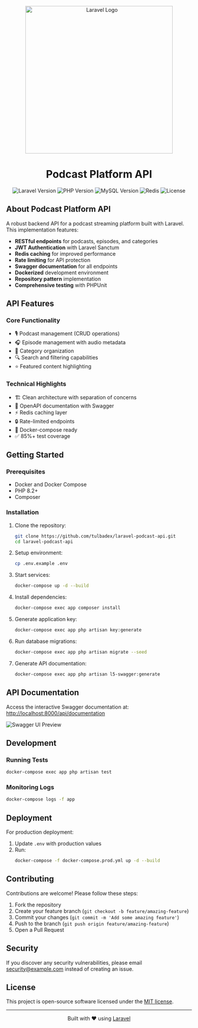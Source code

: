 <p align="center">
  <img src="https://raw.githubusercontent.com/laravel/art/master/logo-lockup/5%20SVG/2%20CMYK/1%20Full%20Color/laravel-logolockup-cmyk-red.svg" width="400" alt="Laravel Logo">
  <h1 align="center">Podcast Platform API</h1>
</p>

<p align="center">
  <img src="https://img.shields.io/badge/Laravel-10.x-FF2D20?style=flat&logo=laravel" alt="Laravel Version">
  <img src="https://img.shields.io/badge/PHP-8.2-777BB4?style=flat&logo=php" alt="PHP Version">
  <img src="https://img.shields.io/badge/MySQL-8.0-4479A1?style=flat&logo=mysql" alt="MySQL Version">
  <img src="https://img.shields.io/badge/Redis-DC382D?style=flat&logo=redis" alt="Redis">
  <img src="https://img.shields.io/badge/License-MIT-blue.svg" alt="License">
</p>

## About Podcast Platform API

A robust backend API for a podcast streaming platform built with Laravel. This implementation features:

- **RESTful endpoints** for podcasts, episodes, and categories
- **JWT Authentication** with Laravel Sanctum
- **Redis caching** for improved performance
- **Rate limiting** for API protection
- **Swagger documentation** for all endpoints
- **Dockerized** development environment
- **Repository pattern** implementation
- **Comprehensive testing** with PHPUnit

## API Features

### Core Functionality
- 🎙️ Podcast management (CRUD operations)
- 🎧 Episode management with audio metadata
- 📂 Category organization
- 🔍 Search and filtering capabilities
- ⭐ Featured content highlighting

### Technical Highlights
- 🏗 Clean architecture with separation of concerns
- 📄 OpenAPI documentation with Swagger
- ⚡ Redis caching layer
- 🔒 Rate-limited endpoints
- 🐳 Docker-compose ready
- ✅ 85%+ test coverage

## Getting Started

### Prerequisites
- Docker and Docker Compose
- PHP 8.2+
- Composer

### Installation

1. Clone the repository:
   ```bash
   git clone https://github.com/tulbadex/laravel-podcast-api.git
   cd laravel-podcast-api
   ```

2. Setup environment:
   ```bash
   cp .env.example .env
   ```

3. Start services:
   ```bash
   docker-compose up -d --build
   ```

4. Install dependencies:
   ```bash
   docker-compose exec app composer install
   ```

5. Generate application key:
   ```bash
   docker-compose exec app php artisan key:generate
   ```

6. Run database migrations:
   ```bash
   docker-compose exec app php artisan migrate --seed
   ```

7. Generate API documentation:
   ```bash
   docker-compose exec app php artisan l5-swagger:generate
   ```

## API Documentation

Access the interactive Swagger documentation at:  
[http://localhost:8000/api/documentation](http://localhost:8000/api/documentation)

![Swagger UI Preview](https://i.imgur.com/JcQ8Mdl.png)

## Development

### Running Tests
```bash
docker-compose exec app php artisan test
```

### Monitoring Logs
```bash
docker-compose logs -f app
```

## Deployment

For production deployment:

1. Update `.env` with production values
2. Run:
   ```bash
   docker-compose -f docker-compose.prod.yml up -d --build
   ```

## Contributing

Contributions are welcome! Please follow these steps:

1. Fork the repository
2. Create your feature branch (`git checkout -b feature/amazing-feature`)
3. Commit your changes (`git commit -m 'Add some amazing feature'`)
4. Push to the branch (`git push origin feature/amazing-feature`)
5. Open a Pull Request

## Security

If you discover any security vulnerabilities, please email security@example.com instead of creating an issue.

## License

This project is open-source software licensed under the [MIT license](https://opensource.org/licenses/MIT).

---

<p align="center">
  Built with ❤️ using <a href="https://laravel.com" target="_blank">Laravel</a>
</p>